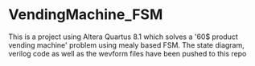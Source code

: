 # VendingMachine_FSM
This is a project using Altera Quartus 8.1 which solves a '60$ product vending machine' problem using mealy based FSM. The state diagram, verilog code as well as the wevform files have been pushed to this repo
